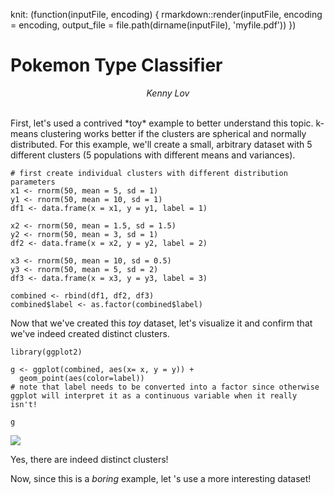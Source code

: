 knit: (function(inputFile, encoding) { rmarkdown::render(inputFile,
encoding = encoding, output\_file = file.path(dirname(inputFile),
'myfile.pdf')) })

**Pokemon Type Classifier**
===========================

<p style="text-align:center;">
<em>Kenny Lov</em><br><br>

</p>
First, let's used a contrived *toy* example to better understand this
topic. k-means clustering works better if the clusters are spherical and
normally distributed. For this example, we'll create a small, arbitrary
dataset with 5 different clusters (5 populations with different means
and variances).

    # first create individual clusters with different distribution parameters
    x1 <- rnorm(50, mean = 5, sd = 1)
    y1 <- rnorm(50, mean = 10, sd = 1)
    df1 <- data.frame(x = x1, y = y1, label = 1)

    x2 <- rnorm(50, mean = 1.5, sd = 1.5)
    y2 <- rnorm(50, mean = 3, sd = 1)
    df2 <- data.frame(x = x2, y = y2, label = 2)

    x3 <- rnorm(50, mean = 10, sd = 0.5)
    y3 <- rnorm(50, mean = 5, sd = 2)
    df3 <- data.frame(x = x3, y = y3, label = 3)

    combined <- rbind(df1, df2, df3)
    combined$label <- as.factor(combined$label)

Now that we've created this *toy* dataset, let's visualize it and
confirm that we've indeed created distinct clusters.

    library(ggplot2)

    g <- ggplot(combined, aes(x= x, y = y)) +
      geom_point(aes(color=label)) 
    # note that label needs to be converted into a factor since otherwise ggplot will interpret it as a continuous variable when it really isn't!

    g

![](/home/kenny/Dropbox/github/tutorials/index_files/figure-markdown_strict/unnamed-chunk-3-1.png)

Yes, there are indeed distinct clusters!

Now, since this is a *boring* example, let 's use a more interesting
dataset!
